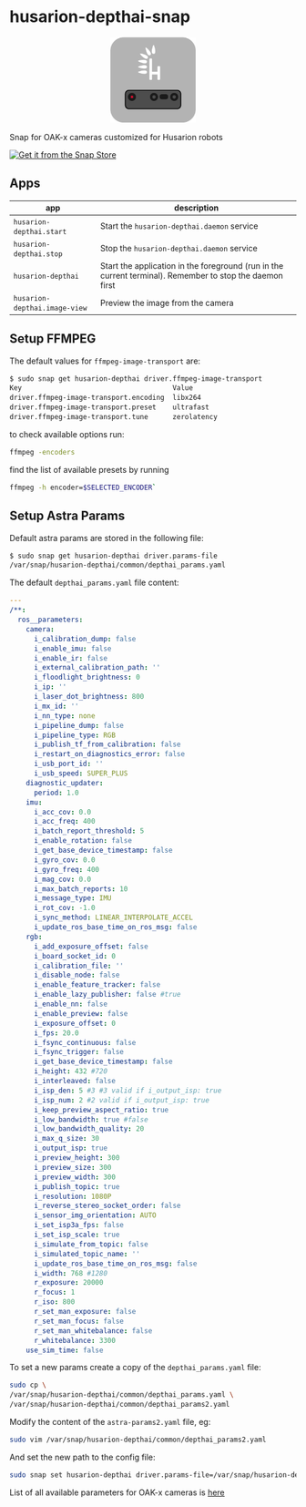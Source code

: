 # husarion-depthai-snap

<p align="center">
  <img src="snap/gui/icon.png" width="150px">
</p>

Snap for OAK-x cameras customized for Husarion robots

[![Get it from the Snap Store](https://snapcraft.io/static/images/badges/en/snap-store-black.svg)](https://snapcraft.io/husarion-depthai)


## Apps

| app | description |
| - | - |
| `husarion-depthai.start` | Start the `husarion-depthai.daemon` service |
| `husarion-depthai.stop` | Stop the `husarion-depthai.daemon` service |
| `husarion-depthai` | Start the application in the foreground (run in the current terminal). Remember to stop the daemon first |
| `husarion-depthai.image-view` | Preview the image from the camera |

## Setup FFMPEG

The default values for `ffmpeg-image-transport` are:

```bash
$ sudo snap get husarion-depthai driver.ffmpeg-image-transport
Key                                     Value
driver.ffmpeg-image-transport.encoding  libx264
driver.ffmpeg-image-transport.preset    ultrafast
driver.ffmpeg-image-transport.tune      zerolatency
```

to check available options run:

```bash
ffmpeg -encoders
```

find the list of available presets by running

```bash
ffmpeg -h encoder=$SELECTED_ENCODER`
```

## Setup Astra Params

Default astra params are stored in the following file:

```bash
$ sudo snap get husarion-depthai driver.params-file
/var/snap/husarion-depthai/common/depthai_params.yaml
```

The default `depthai_params.yaml` file content:

```yaml
---
/**:
  ros__parameters:
    camera:
      i_calibration_dump: false
      i_enable_imu: false
      i_enable_ir: false
      i_external_calibration_path: ''
      i_floodlight_brightness: 0
      i_ip: ''
      i_laser_dot_brightness: 800
      i_mx_id: ''
      i_nn_type: none
      i_pipeline_dump: false
      i_pipeline_type: RGB
      i_publish_tf_from_calibration: false
      i_restart_on_diagnostics_error: false
      i_usb_port_id: ''
      i_usb_speed: SUPER_PLUS
    diagnostic_updater:
      period: 1.0
    imu:
      i_acc_cov: 0.0
      i_acc_freq: 400
      i_batch_report_threshold: 5
      i_enable_rotation: false
      i_get_base_device_timestamp: false
      i_gyro_cov: 0.0
      i_gyro_freq: 400
      i_mag_cov: 0.0
      i_max_batch_reports: 10
      i_message_type: IMU
      i_rot_cov: -1.0
      i_sync_method: LINEAR_INTERPOLATE_ACCEL
      i_update_ros_base_time_on_ros_msg: false
    rgb:
      i_add_exposure_offset: false
      i_board_socket_id: 0
      i_calibration_file: ''
      i_disable_node: false
      i_enable_feature_tracker: false
      i_enable_lazy_publisher: false #true
      i_enable_nn: false
      i_enable_preview: false
      i_exposure_offset: 0
      i_fps: 20.0
      i_fsync_continuous: false
      i_fsync_trigger: false
      i_get_base_device_timestamp: false
      i_height: 432 #720
      i_interleaved: false
      i_isp_den: 5 #3 #3 valid if i_output_isp: true
      i_isp_num: 2 #2 valid if i_output_isp: true
      i_keep_preview_aspect_ratio: true
      i_low_bandwidth: true #false
      i_low_bandwidth_quality: 20
      i_max_q_size: 30
      i_output_isp: true
      i_preview_height: 300
      i_preview_size: 300
      i_preview_width: 300
      i_publish_topic: true
      i_resolution: 1080P
      i_reverse_stereo_socket_order: false
      i_sensor_img_orientation: AUTO
      i_set_isp3a_fps: false
      i_set_isp_scale: true
      i_simulate_from_topic: false
      i_simulated_topic_name: ''
      i_update_ros_base_time_on_ros_msg: false
      i_width: 768 #1280
      r_exposure: 20000
      r_focus: 1
      r_iso: 800
      r_set_man_exposure: false
      r_set_man_focus: false
      r_set_man_whitebalance: false
      r_whitebalance: 3300
    use_sim_time: false

```

To set a new params create a copy of the `depthai_params.yaml` file:

```bash
sudo cp \
/var/snap/husarion-depthai/common/depthai_params.yaml \
/var/snap/husarion-depthai/common/depthai_params2.yaml
```

Modify the content of the `astra-params2.yaml` file, eg:

```bash
sudo vim /var/snap/husarion-depthai/common/depthai_params2.yaml
```

And set the new path to the config file:

```bash
sudo snap set husarion-depthai driver.params-file=/var/snap/husarion-depthai/common/depthai_params2.yaml
```

List of all available parameters for OAK-x cameras is [here](https://docs.luxonis.com/software/ros/depthai-ros/driver/)